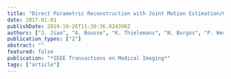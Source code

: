 ```yaml
---
title: "Direct Parametric Reconstruction with Joint Motion Estimation/Correction for Dynamic Brain PET Data"
date: 2017-01-01
publishDate: 2019-10-26T11:30:36.824398Z
authors: ["J. Jiao", "A. Bousse", "K. Thielemans", "N. Burgos", "P. Weston", "P. Markiewicz", "J. Schott", "D. Atkinson", "S. Arridge", "B. F. Hutton", "S. Ourselin"]
publication_types: ["2"]
abstract: ""
featured: false
publication: "*IEEE Transactions on Medical Imaging*"
tags: ["article"]
---
```



